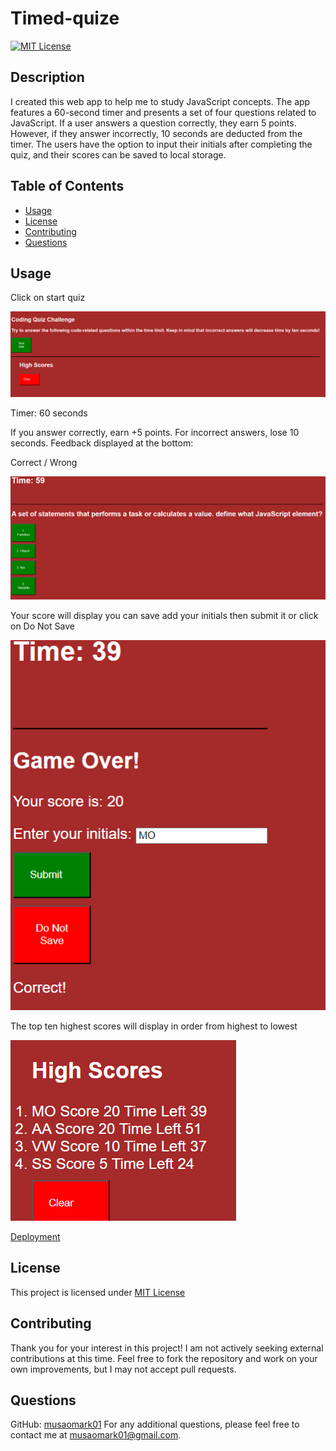 # Timed-quize
[![MIT License](https://img.shields.io/badge/License-MIT-yellow.svg)](LICENSE)

## Description
I created this web app to help me to study JavaScript concepts. The app features a 60-second timer and presents a set of four questions related to JavaScript. If a user answers a question correctly, they earn 5 points. However, if they answer incorrectly, 10 seconds are deducted from the timer.
The users have the option to input their initials after completing the quiz, and their scores can be saved to local storage.

## Table of Contents
- [Usage](#usage)
- [License](#license)
- [Contributing](#contributing)
- [Questions](#questions)
## Usage
Click on start quiz

<img src="assets/images/Screenshot 2023-11-26 023545.png" />

Timer: 60 seconds

If you answer correctly, earn +5 points.
For incorrect answers, lose 10 seconds.
Feedback displayed at the bottom:

Correct / Wrong

<img src="assets/images/Screenshot 2023-11-26 023626.png" />

Your score will display you can save add your initials then submit it or click on Do Not Save 

<img src="assets/images/Screenshot 2023-11-26 023831.png" />

The top ten highest scores will display in order from highest to lowest

<img src="assets/images/Screenshot 2023-11-26 024023.png" />

[Deployment](https://musaomark01.github.io/Timed-quize/)
## License 
This project is licensed under [MIT License](License)

## Contributing
Thank you for your interest in this project! I am not actively seeking external contributions at this time. Feel free to fork the repository and work on your own improvements, but I may not accept pull requests.

## Questions
GitHub: [musaomark01](https://github.com/musaomark01 )
For any additional questions, please feel free to contact me at musaomark01@gmail.com.
